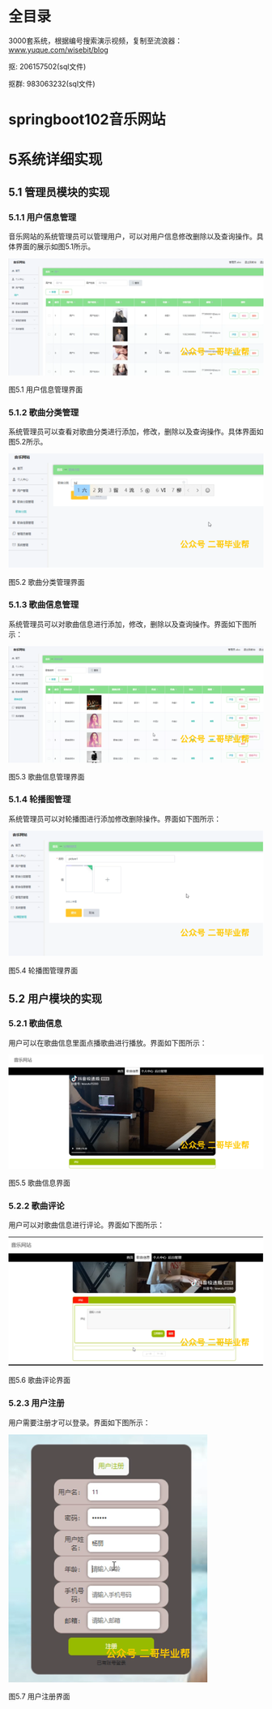 # 全目录

3000套系统，根据编号搜索演示视频，复制至流浪器：www.yuque.com/wisebit/blog


<p>抠: 206157502(sql文件)</p>
<p>抠群: 983063232(sql文件)</p>


# springboot102音乐网站
# 5系统详细实现
## 5.1 管理员模块的实现
### 5.1.1 用户信息管理
音乐网站的系统管理员可以管理用户，可以对用户信息修改删除以及查询操作。具体界面的展示如图5.1所示。

![](/md/blog.010.png)

图5.1 用户信息管理界面
### 5.1.2 歌曲分类管理
系统管理员可以查看对歌曲分类进行添加，修改，删除以及查询操作。具体界面如图5.2所示。

![](/md/blog.011.png)

图5.2 歌曲分类管理界面
### 5.1.3 歌曲信息管理
系统管理员可以对歌曲信息进行添加，修改，删除以及查询操作。界面如下图所示：

![](/md/blog.012.png)

图5.3 歌曲信息管理界面
### 5.1.4 轮播图管理
系统管理员可以对轮播图进行添加修改删除操作。界面如下图所示：

![](/md/blog.013.png)

图5.4 轮播图管理界面

## 5.2 用户模块的实现
### 5.2.1 歌曲信息
用户可以在歌曲信息里面点播歌曲进行播放。界面如下图所示：

![](/md/blog.014.png)

图5.5 歌曲信息界面
### 5.2.2 歌曲评论
用户可以对歌曲信息进行评论。界面如下图所示：

![](/md/blog.015.png)

图5.6 歌曲评论界面
### 5.2.3 用户注册
用户需要注册才可以登录。界面如下图所示：


![](/md/blog.016.png)

图5.7 用户注册界面













